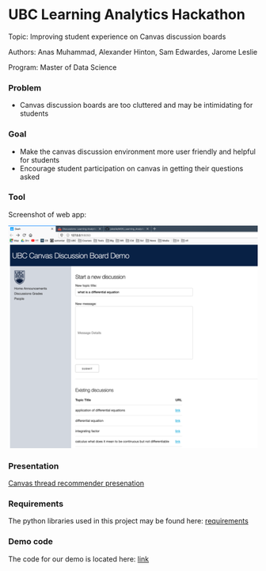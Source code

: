# UBC Learning Analytics Hackathon

Topic: Improving student experience on Canvas discussion boards

Authors: Anas Muhammad, Alexander Hinton, Sam Edwardes, Jarome Leslie

Program: Master of Data Science

### Problem

- Canvas discussion boards are too cluttered and may be intimidating for students


### Goal

- Make the canvas discussion environment more user friendly and helpful for students
- Encourage student participation on canvas in getting their questions asked


### Tool

Screenshot of web app:

![img](assets/canvas-demo-01.png)


### Presentation

[Canvas thread recommender presenation](https://github.com/jsleslie/MDS_Learning_Analytics/blob/master/pres/Canvas_thread_recommender.pptx)

### Requirements 

The python libraries used in this project may be found here: [requirements](https://github.com/jsleslie/MDS_Learning_Analytics/blob/master/doc/requirements.txt)

### Demo code

The code for our demo is located here: [link](https://github.com/jsleslie/MDS_Learning_Analytics/blob/master/app.py)
